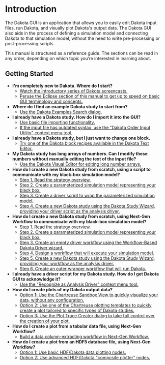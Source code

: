 Introduction
===============

The Dakota GUI is an application that allows you to easily edit Dakota input files, run Dakota, and visually plot Dakota's output data.  The Dakota GUI also aids in the process of defining a simulation model and connecting Dakota to that simulation model, without the need to write pre-processing or post-processing scripts.

This manual is structured as a reference guide.  The sections can be read in any order, depending on which topic you’re interested in learning about.

## Getting Started

* **I'm completely new to Dakota.  Where do I start?**
  * [Watch the introductory series of Dakota screencasts.](FurtherHelpResources.md#screencasts)
  * [Peruse the Eclipse section of this manual to get up to speed on basic GUI terminology and concepts.](Eclipse.md) 
* **Where do I find an example Dakota study to start from?**
  * [Use the Dakota Examples Search dialog.](DakotaExamples.md) 
* **I already have a Dakota study.  How do I import it into the GUI?**
  * [Use basic file importing functionality.](Eclipse.md#file-import)
  * [If the input file has outdated syntax, use the "Dakota Order Input Utility" context menu tool.](ContextMenuTools.md#dakota-order-input-utility)
* **I already have a Dakota study, but I just want to change one block.**
  * [Try one of the Dakota block recipes available in the Dakota Text Editor.](DakotaInputFiles.md#block-recipes)
* **My Dakota study has long arrays of numbers.  Can I modify these numbers without manually editing the text of the input file?**
  * [Use the Dakota Visual Editor for editing long number arrays.](DakotaVisualEditor.md) 
* **How do I create a new Dakota study from scratch, using a script to communicate with my black-box simulation model?**
  * [Step 1. Read the strategy overview.](ExternalSimulationModelOverview.md)
  * [Step 2. Create a parameterized simulation model representing your black box.](BMF.md)
  * [Step 3. Create a driver script to wrap the parameterized simulation model.](Wizards.md#script-based-dakota-driver-wizard)
  * [Step 4. Create a new Dakota study using the Dakota Study Wizard, providing your driver script as the analysis driver.](Wizards.md#dakota-study-wizard)
* **How do I create a new Dakota study from scratch, using Next-Gen Workflow to communicate with my black-box simulation model?**
  * [Step 1. Read the strategy overview.](ExternalSimulationModelOverview.md)
  * [Step 2. Create a parameterized simulation model representing your black box.](BMF.md)
  * [Step 3. Create an empty driver workflow using the Workflow-Based Dakota Driver wizard.](Wizards.md#workflow-based-dakota-driver)
  * [Step 4. Design a workflow that will execute your simulation model.](NextGenWorkflow.md#nested-workflow-tutorial)
  * [Step 5. Create a new Dakota study using the Dakota Study Wizard, providing your workflow as the analysis driver.](Wizards.md#dakota-study-wizard)
  * [Step 6. Create an outer wrapper workflow that will run Dakota.](Wizards.md#dakota-wrapper-workflow-wizard)
* **I already have a driver script for my Dakota study.  How do I get Dakota GUI to acknowledge it?**
  * [Use the "Recognize as Analysis Driver" context menu tool.](ContextMenuTools.md#using-an-existing-script-file-as-a-driver)
* **How do I create plots of my Dakota output data?**
  * [Option 1:  Use the Chartreuse Sandbox View to quickly visualize your data, without any configuration.](ChartreuseSandbox.md) 
  * [Option 2:  Use one of the Chartreuse plotting templates to quickly create a plot tailored to specific types of Dakota studies.](Chartreuse.md#plotting-template-basics)
  * [Option 3:  Use the Plot Trace Creator dialog to take full control over the creation of your plot.](Chartreuse.md#plot-trace-basic)
* **How do I create a plot from a tabular data file, using Next-Gen Workflow?**
  * [Build a data column-extracting workflow in Next-Gen Workflow.](Chartreuse.md#plotting-using-the-workflow-engine)
* **How do I create a plot from an HDF5 database file, using Next-Gen Workflow?**
  * [Option 1:  Use basic HDF/Dakota data plotting nodes.](Chartreuse.md#basic-hdf-plot-nodes)
  * [Option 2:  Use advanced HDF/Dakota "composite plotter" nodes.](Chartreuse.md#plotting-composite-plotters) 
